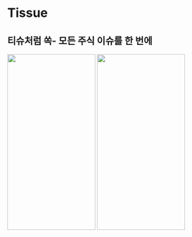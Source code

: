 # Tissue
## 티슈처럼 쏙- 모든 주식 이슈를 한 번에
<img width="200" height="400" src="https://github.com/zmgu/Tissue/assets/122958434/823e23ca-85d4-4026-af85-971c19ef6dc1">
<img width="200" height="400" src="https://github.com/zmgu/Tissue/assets/122958434/6aeab5eb-6740-49a9-9339-07e135872f4e">

